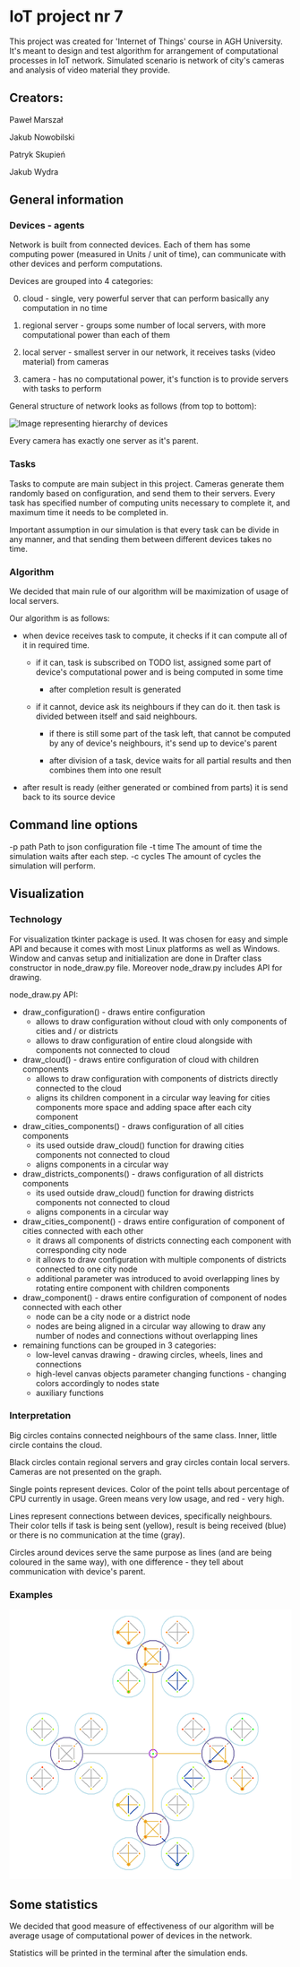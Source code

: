 # IoT project nr 7

This project was created for 'Internet of Things' course in AGH University.
It's meant to design and test algorithm for arrangement of computational processes in IoT network.
Simulated scenario is network of city's cameras and analysis of video material they provide.

## Creators:

Paweł Marszał

Jakub Nowobilski

Patryk Skupień

Jakub Wydra

## General information

### Devices - agents

Network is built from connected devices.
Each of them has some computing power (measured in Units / unit of time), can communicate with other devices and perform computations.

Devices are grouped into 4 categories:

0) cloud            - single, very powerful server that can perform basically any computation in no time

1) regional server  - groups some number of local servers, with more computational power than each of them

2) local server     - smallest server in our network, it receives tasks (video material) from cameras

3) camera           - has no computational power, it's function is to provide servers with tasks to perform

General structure of network looks as follows (from top to bottom):

![Image representing hierarchy of devices]()

Every camera has exactly one server as it's parent.

### Tasks

Tasks to compute are main subject in this project.
Cameras generate them randomly based on configuration, and send them to their servers.
Every task has specified number of computing units necessary to complete it, and maximum time it needs to be completed in.

Important assumption in our simulation is that every task can be divide in any manner, and that sending them between different devices takes no time.

### Algorithm

We decided that main rule of our algorithm will be maximization of usage of local servers.

Our algorithm is as follows:

- when device receives task to compute, it checks if it can compute all of it in required time.

    - if it can, task is subscribed on TODO list, assigned some part of device's computational power and is being computed in some time

        - after completion result is generated

    - if it cannot, device ask its neighbours if they can do it. then task is divided between itself and said neighbours.

        - if there is still some part of the task left, that cannot be computed by any of device's neighbours, it's send up to device's parent

        - after division of a task, device waits for all partial results and then combines them into one result

- after result is ready (either generated or combined from parts) it is send back to its source device

## Command line options
-p path Path to json configuration file
-t time The amount of time the simulation waits after each step.
-c cycles The amount of cycles the simulation will perform.

## Visualization

### Technology

For visualization tkinter package is used. It was chosen for easy and simple API and because it comes with most Linux platforms as well as Windows.
Window and canvas setup and initialization are done in Drafter class constructor in node_draw.py file. Moreover node_draw.py includes API for drawing.

node_draw.py API:

- draw_configuration() - draws entire configuration
    - allows to draw configuration without cloud with only components of cities and / or districts
    - allows to draw configuration of entire cloud alongside with components not connected to cloud
- draw_cloud() - draws entire configuration of cloud with children components
    - allows to draw configuration with components of districts directly connected to the cloud
    - aligns its children component in a circular way leaving for cities components more space and adding space after each city component
- draw_cities_components() - draws configuration of all cities components
    - its used outside draw_cloud() function for drawing cities components not connected to cloud
    - aligns components in a circular way
- draw_districts_components() - draws configuration of all districts components
    - its used outside draw_cloud() function for drawing districts components not connected to cloud
    - aligns components in a circular way
- draw_cities_component() - draws entire configuration of component of cities connected with each other
    - it draws all components of districts connecting each component with corresponding city node
    - it allows to draw configuration with multiple components of districts connected to one city node
    - additional parameter was introduced to avoid overlapping lines by rotating entire component with children components
- draw_component() - draws entire configuration of component of nodes connected with each other
    - node can be a city node or a district node
    - nodes are being aligned in a circular way allowing to draw any number of nodes and connections without overlapping lines
- remaining functions can be grouped in 3 categories:
    - low-level canvas drawing - drawing circles, wheels, lines and connections
    - high-level canvas objects parameter changing functions - changing colors accordingly to nodes state
    - auxiliary functions

### Interpretation

Big circles contains connected neighbours of the same class. Inner, little circle contains the cloud.

Black circles contain regional servers and gray circles contain local servers.
Cameras are not presented on the graph.

Single points represent devices. Color of the point tells about percentage of CPU currently in usage. 
Green means very low usage, and red - very high.

Lines represent connections between devices, specifically neighbours. 
Their color tells if task is being sent (yellow), 
result is being received (blue) or there is no communication at the time (gray).

Circles around devices serve the same purpose as lines (and are being coloured in the same way), 
with one difference - they tell about communication with device's parent. 

### Examples

![Graph presentihg network](IoT-graph-representing-network.png)

## Some statistics

We decided that good measure of effectiveness of our algorithm will be average usage of computational power of devices in the network.

Statistics will be printed in the terminal after the simulation ends.

